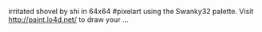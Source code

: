 irritated shovel by shi in 64x64 #pixelart using the Swanky32 palette. Visit http://paint.lo4d.net/ to draw your … 